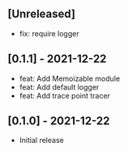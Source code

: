 ## [Unreleased]

- fix: require logger

## [0.1.1] - 2021-12-22

- feat: Add Memoizable module
- feat: Add default logger
- feat: Add trace point tracer

## [0.1.0] - 2021-12-22

- Initial release
